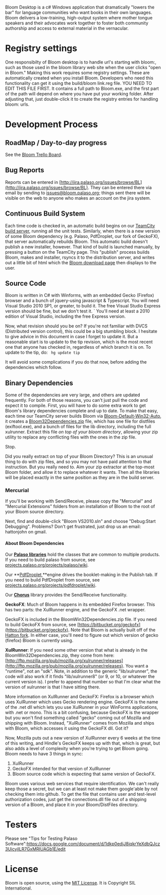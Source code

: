 Bloom Desktop is a c# Windows application that dramatically "lowers the bar" for language communities who want books in their own languages. Bloom delivers a low-training, high-output system where mother tongue speakers and their advocates work together to foster both community authorship and access to external material in the vernacular.

# Registry settings

One responsibilty of Bloom desktop is to handle url's starting with bloom:, such as those used in the bloom library web site when the user clicks "open in Bloom." Making this work requires some registry settings. These are automatically created when you install Bloom. Developers who need this functionality can get it using the build/bloom link.reg file. YOU NEED TO EDIT THIS FILE FIRST. It contains a full path to Bloom.exe, and the first part of the path will depend on where you have put your working folder. After adjusting that, just double-click it to create the registry entries for handling bloom: urls.

# Development Process

## RoadMap / Day-to-day progress

See the [Bloom Trello Board](https://trello.com/board/bloom-development/4f087ec138f81c83752051a0).

## Bug Reports

Reports can be entered in [http://jira.palaso.org/issues/browse/BL](http://jira.palaso.org/issues/browse/BL). They can be entered there via email by sending to [issues@bloom.palaso.org](mailto:issues@bloom.palaso.org); things sent there will be visible on the web to anyone who makes an account on the jira system.

## Continuous Build System

Each time code is checked in, an automatic build begins on our [TeamCity build server](http://build.palaso.org/project.html?projectId=project16&amp;tab=projectOverview), running all the unit tests. Similarly, when there is a new version of some Bloom dependency (e.g. Palaso, PdfDroplet, our fork of GeckoFX), that server automatically rebuilds Bloom. This automatic build doesn't publish a new installer, however. That kind of build is launched manually, by pressing a button on the TeamCity page. This "publish" process builds Bloom, makes and installer, rsyncs it to the distribution server, and writes out a little bit of html which the [Bloom download page](../download/) then displays to the user.

## Source Code

Bloom is written in C# with Winforms, with an embedded Gecko (Firefox) browser and a bunch of jquery-using javascript & Typescript. You will need Visual Studio 2010 SP1, or greater, to build it. The free Visual Studio Express version should be fine, but we don't test it.
`
You'll need at least a 2010 edition of Visual Studio, including the free Express version.

Now, what revision should you be on? If you're not familiar with DVCS (Distributed version control), this could be a big stumbling block. I hesitate to give advice in this document in case I forget to update it. But a reasonable start is to update to the tip revision, which is the most recent one that anyone has checked in, regardless of which branch it is on. To update to the tip, do:
`
hg update tip`

It will avoid some complications if you do that now, before adding the dependencies which follow.

## Binary Dependencies

Some of the dependencies are very large, and others are updated frequently. For both of those reasons, you can't just pull the code and expect it to compile. First, you will have to do some extra work to get Bloom's library dependencies complete and up to date. To make that easy, each time our TeamCity server builds Bloom via [Bloom-Default-Win32-Auto](http://build.palaso.org/viewType.html?tab=buildTypeStatusDiv&amp;buildTypeId=bt222), it creates a [Bloom32Dependencies.zip](http://build.palaso.org/guestAuth/repository/download/bt222/.lastSuccessful/BloomWin32Dependencies.zip) file, which has one file for distfiles (exiftool.exe), and a bunch of files for the lib directory, including the full xulrunner. Extract this file *on top of your bloom directory*, allowing your zip utility to replace any conflicting files with the ones in the zip file.

Stop.

Did you really extract on top of your Bloom Directory? This is an unusual thing to do with zip files, and so you may not have paid attention to that instruction. But you really need to. Aim your zip extractor at the top-most Bloom folder, and allow it to replace whatever it wants. Then all the libraries will be placed exactly in the same position as they are in the build server.

### Mercurial
If you'll be working with Send/Receive, please copy the "Mercurial" and "Mercurial Extensions" folders from an installation of Bloom to the root of your Bloom source directory.

Next, find and double-click "Bloom VS2010.sln" and choose "Debug:Start Debugging". Problems? Don't get frustrated, just drop us an email: hattonjohn on gmail.

#### About Bloom Dependencies

Our **[Palaso libraries](http://projects.palaso.org/projects/palaso)** hold the classes that are common to multiple products. If you need to build palaso from source, see [projects.palaso.org/projects/palaso/wiki](http://projects.palaso.org/projects/palaso/wiki).

Our **[PdfDroplet ](http://pdfdroplet.palaso.org)**engine drives the booklet-making in the Publish tab. If you need to build PdfDroplet from source, see [projects.palaso.org/projects/pdfdroplet/wiki](http://projects.palaso.org/projects/palaso/wiki).

Our **[Chorus](http://projects.palaso.org/projects/chorus)** library provides the Send/Receive functionality.

**GeckoFX**: Much of Bloom happens in its embedded Firefox browser. This has two parts: the XulRunner engine, and the GeckoFX .net wrapper.

GeckoFX is included in the BloomWin32Dependencies.zip file. If you need to build GeckoFX from source, see [https://bitbucket.org/geckofx](https://bitbucket.org/geckofx). Note that Bloom is actually built off of the [Hatton fork](https://bitbucket.org/hatton/geckofx-11.0). In either case, you'll need to figure out which version of gecko (firefox) Bloom is currently using.

**XulRunner**: If you need some other version that what is already in the BloomWin32Dependencies.zip, they come from here: [http://ftp.mozilla.org/pub/mozilla.org/xulrunner/releases](http://ftp.mozilla.org/pub/mozilla.org/xulrunner/releases). You want a "runtime", not an "sdk". Note, in addition to the generic "lib/xulrunner", the code will also work if it finds "lib/xulrunner8" (or 9, or 10, or whatever the current version is). I prefer to append that number so that I'm clear what the version of xulrunner is that I have sitting there.

More information on XulRunner and GeckoFX: Firefox is a browser which uses XulRunner which uses Gecko rendering engine. GeckoFX is the name of the .net dll which lets you use XulRunner in your WinForms applications, with .net or mono. This is a bit confusing, because GeckoFX is the wrapper but you won't find something called "gecko" coming out of Mozilla and shipping with Bloom. Instead, "XulRunner" comes from Mozilla and ships with Bloom, which accesses it using the GeckoFX dll. Got it?

Now, Mozilla puts out a new version of XulRunner every 6 weeks at the time of this writing, and Hindle's GeckoFX keeps up with that, which is great, but also adds a level of complexity when you're trying to get Bloom going. Bloom needs to have 3 things in sync:
1) XulRunner
2) GeckoFX intended for that version of XulRunner
3) Bloom source code which is expecting that same version of GeckoFX.

Bloom uses various web services that require identification. We can't really keep those a secret, but we can at least not make them google'able by not checking them into github. To get the file that contains user and test-level authorization codes, just get the connections.dll file out of a shipping version of a Bloom, and place it in your Bloom/DistFiles directory.


# Testers

Please see "Tips for Testing Palaso Software":https://docs.google.com/document/d/1dkp0edjJ8iqkrYeXdbQJcz3UicyilLR7GxMRIUAGb1E/edit

# **License**

Bloom is open source, using the [MIT License](http://sil.mit-license.org). It is Copyright SIL International.